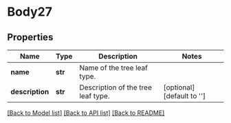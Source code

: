 # Body27

## Properties
Name | Type | Description | Notes
------------ | ------------- | ------------- | -------------
**name** | **str** | Name of the tree leaf type. | 
**description** | **str** | Description of the tree leaf type. | [optional] [default to '']

[[Back to Model list]](../README.md#documentation-for-models) [[Back to API list]](../README.md#documentation-for-api-endpoints) [[Back to README]](../README.md)

